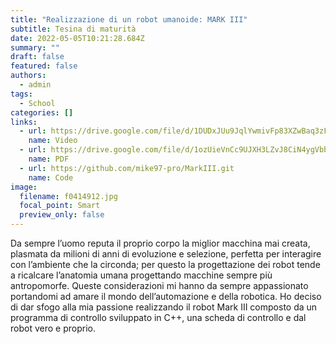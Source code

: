```yaml
---
title: "Realizzazione di un robot umanoide: MARK III"
subtitle: Tesina di maturità
date: 2022-05-05T10:21:28.684Z
summary: ""
draft: false
featured: false
authors:
  - admin
tags:
  - School
categories: []
links:
  - url: https://drive.google.com/file/d/1DUDxJUu9JqlYwmivFp83XZwBaq3zF8xg/view?usp=sharing
    name: Video
  - url: https://drive.google.com/file/d/1ozUieVnCc9UJXH3LZvJ8CiN4ygVbb2V-/view?usp=sharing
    name: PDF
  - url: https://github.com/mike97-pro/MarkIII.git
    name: Code
image:
  filename: f0414912.jpg
  focal_point: Smart
  preview_only: false
---
```

Da sempre l’uomo reputa il proprio corpo la miglior macchina mai creata, plasmata da milioni di anni di evoluzione e selezione, perfetta per interagire con l’ambiente che la circonda; per questo la progettazione dei robot tende a ricalcare l’anatomia umana progettando macchine sempre più antropomorfe. Queste considerazioni mi hanno da sempre appassionato portandomi ad amare il mondo dell’automazione e della robotica. Ho deciso di dar sfogo alla mia passione realizzando il robot Mark III composto da un programma di controllo sviluppato in C++, una scheda di controllo e dal robot vero e proprio.